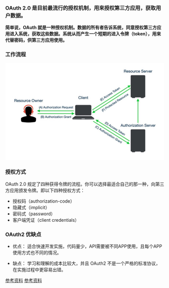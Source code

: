 

### OAuth 2.0 是目前最流行的授权机制，用来授权第三方应用，获取用户数据。


**简单说，OAuth 就是一种授权机制。数据的所有者告诉系统，同意授权第三方应用进入系统，获取这些数据。系统从而产生一个短期的进入令牌（token），用来代替密码，供第三方应用使用。**


### 工作流程
![oauth](../../images/oauth.jpg)



### 授权方式

OAuth 2.0 规定了四种获得令牌的流程。你可以选择最适合自己的那一种，向第三方应用颁发令牌。即以下四种授权方式：

- 授权码（authorization-code）
- 隐藏式（implicit）
- 密码式（password）
- 客户端凭证（client credentials）

### OAuth2 优缺点
- 优点：
适合快速开发实施，代码量少，API需要被不同APP使用，且每个APP使用方式也不同的情况。

- 缺点：
学习和理解的成本比较大，并且 OAuth2 不是一个严格的标准协议，在实施过程中更容易出错。


[参考资料](https://blog.csdn.net/qq_24313635/article/details/106900838)
[参考资料](http://www.ruanyifeng.com/blog/2019/04/oauth-grant-types.html)